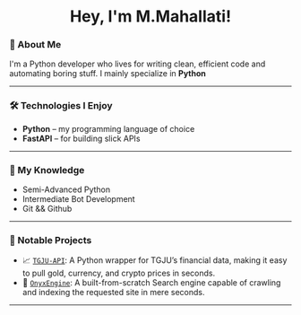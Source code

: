 <h1 align="center">Hey, I'm M.Mahallati! </h1>

### 🚀 About Me

I'm a Python developer who lives for writing clean, efficient code and automating boring stuff. I mainly specialize in **Python**

---

### 🛠️ Technologies I Enjoy

- **Python** – my programming language of choice
- **FastAPI** – for building slick APIs

---

### 🧠 My Knowledge

- Semi-Advanced Python
- Intermediate Bot Development
- Git && Github

---

### 🧰 Notable Projects

- 📈 [`TGJU-API`](https://github.com/MrMM7/tgju-api): A Python wrapper for TGJU’s financial data, making it easy to pull gold, currency, and crypto prices in seconds. 
- 📱  [`OnyxEngine`](https://github.com/MrMM7/OnyxEngine): A built-from-scratch Search engine capable of crawling and indexing the requested site in mere seconds.

---
